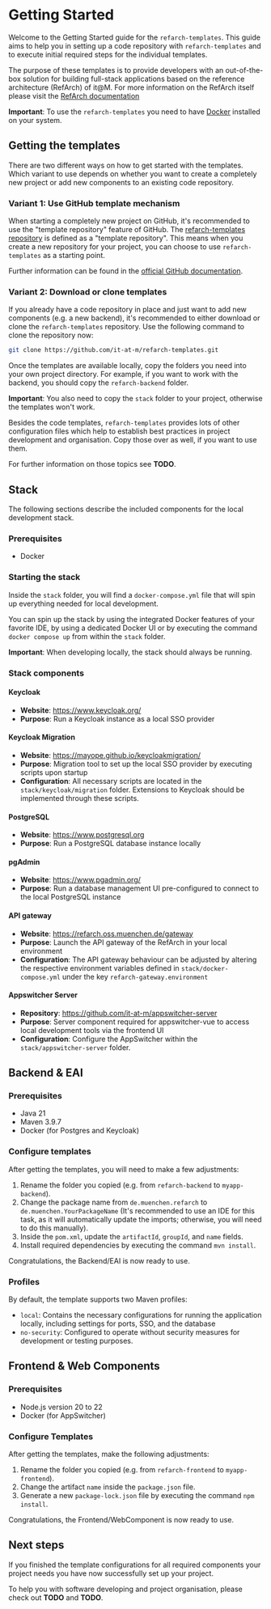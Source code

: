 # Getting Started

Welcome to the Getting Started guide for the `refarch-templates`.
This guide aims to help you in setting up a code repository with `refarch-templates`
and to execute initial required steps for the individual templates.

The purpose of these templates is to provide developers with an out-of-the-box solution for
building full-stack applications based on the reference architecture (RefArch) of it@M.
For more information on the RefArch itself please visit the [RefArch documentation](https://refarch.oss.muenchen.de/)

**Important**: To use the `refarch-templates` you need to have [Docker](https://www.docker.com/) installed on your system.

## Getting the templates

There are two different ways on how to get started with the templates. Which variant to use depends on whether you
want to create a completely new project or add new components to an existing code repository.

### Variant 1: Use GitHub template mechanism

When starting a completely new project on GitHub, it's recommended to use the "template repository" feature of GitHub.
The [refarch-templates repository](https://github.com/it-at-m/refarch-templates) is defined as a "template repository".
This means when you create a new repository for your project, you can choose to use `refarch-templates` as a starting point.

Further information can be found in the
[official GitHub documentation](https://docs.github.com/en/repositories/creating-and-managing-repositories/creating-a-repository-from-a-template).

### Variant 2: Download or clone templates

If you already have a code repository in place and just want to add new components (e.g. a new backend),
it's recommended to either download or clone the `refarch-templates` repository.
Use the following command to clone the repository now:

```bash
git clone https://github.com/it-at-m/refarch-templates.git
```

Once the templates are available locally, copy the folders you need into your own project directory.
For example, if you want to work with the backend, you should copy the `refarch-backend` folder.

**Important**: You also need to copy the `stack` folder to your project, otherwise the templates won't work.

Besides the code templates, `refarch-templates` provides lots of other configuration files which help to establish
best practices in project development and organisation. Copy those over as well, if you want to use them.

For further information on those topics see **TODO**.

## Stack

The following sections describe the included components for the local development stack.

### Prerequisites

- Docker

### Starting the stack

Inside the `stack` folder, you will find a `docker-compose.yml`
file that will spin up everything needed for local development.

You can spin up the stack by using the integrated Docker features of your favorite IDE, by using a dedicated Docker UI
or by executing the command `docker compose up` from within the `stack` folder.

**Important**: When developing locally, the stack should always be running.

### Stack components

#### Keycloak

- **Website**: <https://www.keycloak.org/>
- **Purpose**: Run a Keycloak instance as a local SSO provider

#### Keycloak Migration

- **Website**: <https://mayope.github.io/keycloakmigration/>
- **Purpose**: Migration tool to set up the local SSO provider by executing scripts upon startup
- **Configuration**: All necessary scripts are located in the
`stack/keycloak/migration` folder.
Extensions to Keycloak should be implemented through these scripts.

#### PostgreSQL

- **Website**: <https://www.postgresql.org>
- **Purpose**: Run a PostgreSQL database instance locally

#### pgAdmin

- **Website**: <https://www.pgadmin.org/>
- **Purpose**: Run a database management UI pre-configured to connect to the local PostgreSQL instance

#### API gateway

- **Website**: <https://refarch.oss.muenchen.de/gateway>
- **Purpose**: Launch the API gateway of the RefArch in your local environment
- **Configuration**: The API gateway behaviour can be adjusted by altering the respective environment variables
defined in `stack/docker-compose.yml` under the key `refarch-gateway.environment`

#### Appswitcher Server

- **Repository**: <https://github.com/it-at-m/appswitcher-server>
- **Purpose**: Server component required for appswitcher-vue to access local development tools via the frontend UI
- **Configuration**: Configure the AppSwitcher within the `stack/appswitcher-server`
folder.

## Backend & EAI

### Prerequisites

- Java 21
- Maven 3.9.7
- Docker (for Postgres and Keycloak)

### Configure templates

After getting the templates, you will need to make a few adjustments:

1. Rename the folder you copied (e.g. from `refarch-backend` to `myapp-backend`).
2. Change the package name from `de.muenchen.refarch` to
   `de.muenchen.YourPackageName` (It's recommended to use an IDE for this
   task, as it will automatically update the imports; otherwise, you will
   need to do this manually).
3. Inside the `pom.xml`, update the `artifactId`, `groupId`, and `name`
   fields.
4. Install required dependencies by executing the command `mvn install`.

Congratulations, the Backend/EAI is now ready to use.

### Profiles

By default, the template supports two Maven profiles:

- `local`: Contains the necessary configurations for running the application
  locally, including settings for ports, SSO, and the database
- `no-security`: Configured to operate without security measures for development
  or testing purposes.

## Frontend & Web Components

### Prerequisites

- Node.js version 20 to 22
- Docker (for AppSwitcher)

### Configure Templates

After getting the templates, make the following adjustments:

1. Rename the folder you copied (e.g. from `refarch-frontend` to `myapp-frontend`).
2. Change the artifact `name` inside the `package.json` file.
3. Generate a new `package-lock.json` file by executing the command `npm install`.

Congratulations, the Frontend/WebComponent is now ready to use.

## Next steps

If you finished the template configurations for all required components your project needs
you have now successfully set up your project.

To help you with software developing and project organisation, please check out **TODO** and **TODO**.
